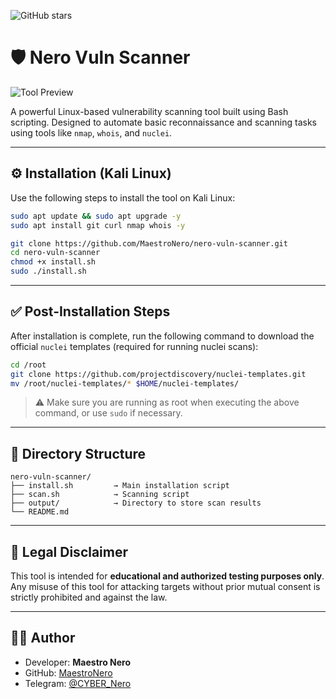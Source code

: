 ![GitHub stars](https://img.shields.io/github/stars/MaestroNero/nero-vuln-scanner?style=social)

# 🛡️ Nero Vuln Scanner

![Tool Preview](https://i.imgur.com/uKaE9C9.png)

A powerful Linux-based vulnerability scanning tool built using Bash scripting. Designed to automate basic reconnaissance and scanning tasks using tools like `nmap`, `whois`, and `nuclei`.

---

## ⚙️ Installation (Kali Linux)

Use the following steps to install the tool on Kali Linux:

```bash
sudo apt update && sudo apt upgrade -y
sudo apt install git curl nmap whois -y

git clone https://github.com/MaestroNero/nero-vuln-scanner.git
cd nero-vuln-scanner
chmod +x install.sh
sudo ./install.sh
```

---

## ✅ Post-Installation Steps

After installation is complete, run the following command to download the official `nuclei` templates (required for running nuclei scans):

```bash
cd /root
git clone https://github.com/projectdiscovery/nuclei-templates.git
mv /root/nuclei-templates/* $HOME/nuclei-templates/
```

> ⚠️ Make sure you are running as root when executing the above command, or use `sudo` if necessary.

---

## 📂 Directory Structure

```
nero-vuln-scanner/
├── install.sh         → Main installation script
├── scan.sh            → Scanning script
├── output/            → Directory to store scan results
└── README.md
```

---

## 🧠 Legal Disclaimer

This tool is intended for **educational and authorized testing purposes only**. Any misuse of this tool for attacking targets without prior mutual consent is strictly prohibited and against the law.

---

## 👨‍💻 Author

- Developer: **Maestro Nero**
- GitHub: [MaestroNero](https://github.com/MaestroNero)
- Telegram: [@CYBER_Nero](https://t.me/CYBER_Nero)
